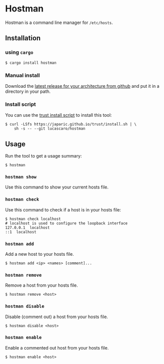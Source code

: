 # Hostman

Hostman is a command line manager for `/etc/hosts`.

## Installation

### using `cargo`

```shell
$ cargo install hostman
```

### Manual install

Download the [latest release for your architecture from github](https://github.com/lucascaro/hostman/releases/latest) and put it in a directory in your path.

### Install script

You can use the [trust install script](https://github.com/japaric/trust) to install this tool:

```shell
$ curl -LSfs https://japaric.github.io/trust/install.sh | \
    sh -s -- --git lucascaro/hostman
```

## Usage

Run the tool to get a usage summary:

```shell
$ hostman
```

### `hostman show`

Use this command to show your current hosts file.

### `hostman check`

Use this command to check if a host is in your hosts file:

```shell
$ hostman check localhost
# localhost is used to configure the loopback interface
127.0.0.1  localhost
::1  localhost
```

### `hostman add`

Add a new host to your hosts file.

```shell
$ hostman add <ip> <names> [comment]...
```

### `hostman remove`

Remove a host from your hosts file.

```shell
$ hostman remove <host>
```

### `hostman disable`

Disable (comment out) a host from your hosts file.

```shell
$ hostman disable <host>
```

### `hostman enable`

Enable a commented out host from your hosts file.

```shell
$ hostman enable <host>
```
